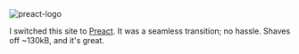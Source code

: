 <img src="https://firebasestorage.googleapis.com/v0/b/amalkarunarathna-353b0.appspot.com/o/fourthArticle%2Fpreact.svg?alt=media&token=e4002417-c1b1-4e72-9939-b2214dfd7ab4#right" title="Preact" alt="preact-logo">

I switched this site to [Preact][preact]. It was a seamless transition; no hassle. Shaves off ~130kB, and it's great.

[preact]: https://preactjs.com "Preact"